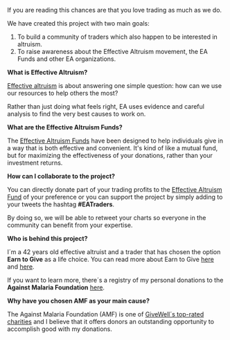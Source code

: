 If you are reading this chances are that you love trading as much as we do. 

We have created this project with two main goals:

1. To build a community of traders which also happen to be interested in altruism. 
2. To raise awareness about the Effective Altruism movement, the EA Funds and other EA organizations.

<b>What is Effective Altruism?</b>  

<a href="https://www.effectivealtruism.org/">Effective altruism</a> is about answering one simple question: how can we use our resources to help others the most?

Rather than just doing what feels right, EA uses evidence and careful analysis to find the very best causes to work on.

<b>What are the Effective Altruism Funds?</b>

The <a href="https://app.effectivealtruism.org/funds">Effective Altruism Funds</a> have been designed  to help individuals give in a way that is both effective and convenient. It's kind of like a mutual fund, but for maximizing the effectiveness of your donations, rather than your investment returns.

<b>How can I collaborate to the project?</b>

You can directly donate part of your trading profits to the <a href="https://app.effectivealtruism.org/funds/global-development">Effective Altruism Fund</a> of your preference or you can support the project by simply adding to your tweets the hashtag <b>#EATraders</b>. 

By doing so, we will be able to retweet your charts so everyone in the community can benefit from your expertise.

<b>Who is behind this project?</b>

I´m a 42 years old effective altruist and a trader that has chosen the option <b>Earn to Give</b> as a life choice. You can read more about Earn to Give <a href="https://en.wikipedia.org/wiki/Earning_to_give">here</a> and <a href="https://80000hours.org/articles/earning-to-give/">here</a>.

If you want to learn more, there´s a registry of my personal donations to the <b>Against Malaria Foundation</b> <a href="https://www.AgainstMalaria.com/EffectiveAltruismTrader">here</a>.

<b>Why have you chosen AMF as your main cause?</b>

The Against Malaria Foundation (AMF) is one of <a href="https://www.givewell.org/">GiveWell´s top-rated charities</a> and I believe that it offers donors an outstanding opportunity to accomplish good with my donations.

